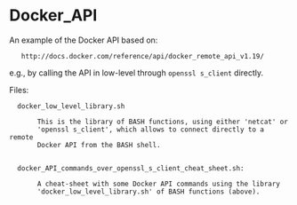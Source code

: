 # Docker_API

An example of the Docker API based on:

       http://docs.docker.com/reference/api/docker_remote_api_v1.19/

e.g., by calling the API in low-level through `openssl s_client` directly.

Files:

      docker_low_level_library.sh
      
           This is the library of BASH functions, using either 'netcat' or
           'openssl s_client', which allows to connect directly to a remote
           Docker API from the BASH shell.
      
      
      docker_API_commands_over_openssl_s_client_cheat_sheet.sh:
      
           A cheat-sheet with some Docker API commands using the library
           'docker_low_level_library.sh' of BASH functions (above).

